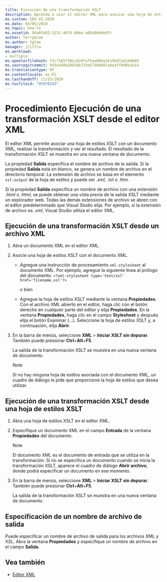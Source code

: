 ```yaml
---
title: Ejecución de una transformación XSLT
description: Aprenda a usar el editor XML para asociar una hoja de estilos XSLT a un documento XML, realizar una transformación XSLT y ver el resultado.
ms.custom: SEO-VS-2020
ms.date: 03/05/2019
ms.topic: how-to
ms.assetid: 56a0fe82-5231-487d-8b6e-a08a9b04e0fc
author: TerryGLee
ms.author: tglee
manager: jillfra
ms.workload:
- multiple
ms.openlocfilehash: f1c7165f301c82dfaf5aa066a3e15bd7ab244089
ms.sourcegitcommit: 935e4d9a20928b733e573b6801a6eaff0d0b1b14
ms.translationtype: HT
ms.contentlocale: es-ES
ms.lasthandoff: 11/25/2020
ms.locfileid: "95970243"
---
```

# <a name="how-to-execute-an-xslt-transformation-from-the-xml-editor"></a>Procedimiento Ejecución de una transformación XSLT desde el editor XML

El editor XML permite asociar una hoja de estilos XSLT con un documento XML, realizar la transformación y ver el resultado. El resultado de la transformación XSLT se muestra en una nueva ventana de documento.

La propiedad **Salida** especifica el nombre de archivo de la salida. Si la propiedad **Salida** está en blanco, se genera un nombre de archivo en el directorio temporal. La extensión de archivo se basa en el elemento `xsl:output` de la hoja de estilos y puede ser .*xml*, .*txt* o .*htm*.

Si la propiedad **Salida** especifica un nombre de archivo con una extensión .*html* o .*html*, se puede obtener una vista previa de la salida XSLT mediante un explorador web. Todas las demás extensiones de archivo se abren con el editor predeterminado que Visual Studio elija. Por ejemplo, si la extensión de archivo es .*xml*, Visual Studio utiliza el editor XML.

## <a name="execute-an-xslt-transformation-from-an-xml-file"></a>Ejecución de una transformación XSLT desde un archivo XML

1. Abra un documento XML en el editor XML.

2. Asocie una hoja de estilos XSLT con el documento XML.

    - Agregue una instrucción de procesamiento `xml-stylesheet` al documento XML. Por ejemplo, agregue la siguiente línea al prólogo del documento: `<?xml-stylesheet type='text/xsl' href='filename.xsl'?>`

       o bien

    - Agregue la hoja de estilos XSLT mediante la ventana **Propiedades**. Con el archivo XML abierto en el editor, haga clic con el botón derecho en cualquier parte del editor y elija **Propiedades**. En la ventana **Propiedades**, haga clic en el campo **Stylesheet** y después elija el botón Examinar (...). Seleccione la hoja de estilos XSLT y, a continuación, elija **Abrir**.

3. En la barra de menús, seleccione **XML** > **Iniciar XSLT sin depurar**. También puede presionar **Ctrl**+**Alt**+**F5**.

   La salida de la transformación XSLT se muestra en una nueva ventana de documento.

   > [!NOTE]
   > Si no hay ninguna hoja de estilos asociada con el documento XML, un cuadro de diálogo le pide que proporcione la hoja de estilos que desea utilizar.

## <a name="execute-an-xslt-transformation-from-an-xslt-style-sheet"></a>Ejecución de una transformación XSLT desde una hoja de estilos XSLT

1. Abra una hoja de estilos XSLT en el editor XML.

2. Especifique un documento XML en el campo **Entrada** de la ventana **Propiedades** del documento.

   > [!NOTE]
   > El documento XML es el documento de entrada que se utiliza en la transformación. Si no se especifica un documento cuando se inicia la transformación XSLT, aparece el cuadro de diálogo **Abrir archivo**, donde podrá especificar un documento en ese momento.

3. En la barra de menús, seleccione **XML** > **Iniciar XSLT sin depurar**. También puede presionar **Ctrl**+**Alt**+**F5**.

   La salida de la transformación XSLT se muestra en una nueva ventana de documento.

## <a name="specify-an-output-file-name"></a>Especificación de un nombre de archivo de salida

Puede especificar un nombre de archivo de salida para los archivos XML y XSL. Abra la ventana **Propiedades** y especifique un nombre de archivo en el campo **Salida**.

## <a name="see-also"></a>Vea también

- [Editor XML](../xml-tools/xml-editor.md)
